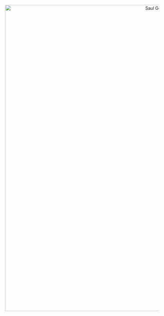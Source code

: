 <p align="center">
  <a href="https://youtu.be/CP5Nzx3jldE">
    <img src="assets/saul.gif" alt="Saul Goodman" width="1000">
  </a>
</p>
